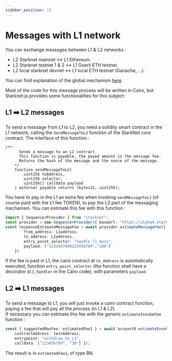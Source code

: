 ```yaml
---
sidebar_position: 13
---
```


# Messages with L1 network

You can exchange messages between L1 & L2 networks :

- L2 Starknet mainnet ↔️ L1 Ethereum.
- L2 Starknet testnet 1 & 2 ↔️ L1 Goerli ETH testnet.
- L2 local starknet devnet ↔️ L1 local ETH testnet (Ganache, ...).

You can find explanation of the global mechanism [here](https://docs.starknet.io/documentation/architecture_and_concepts/L1-L2_Communication/messaging-mechanism/).

Most of the code for this message process will be written in Cairo, but Starknet.js provides some functionalities for this subject.

## L1 ➡️ L2 messages

To send a message from L1 to L2, you need a solidity smart contract in the L1 network, calling the `SendMessageToL2` function of the StarkNet core contract. The interface of this function :

```solidity
/**
      Sends a message to an L2 contract.
      This function is payable, the payed amount is the message fee.
      Returns the hash of the message and the nonce of the message.
    */
    function sendMessageToL2(
        uint256 toAddress,
        uint256 selector,
        uint256[] calldata payload
    ) external payable returns (bytes32, uint256);

```

You have to pay in the L1 an extra fee when invoking `sendMessageToL2` (of course paid with the L1 fee TOKEN), to pay the L2 part of the messaging mechanism. You can estimate this fee with this function :

```typescript
import { SequencerProvider } from "starknet";
const provider = new SequencerProvider({ baseUrl: "https://alpha4.starknet.io" }); // for testnet 1
const responseEstimateMessageFee = await provider.estimateMessageFee({
        from_address: L1address,
        to_address: L2address,
        entry_point_selector: "handle_l1_mess",
        payload: ["1234567890123456789","200"]
    })
```

If the fee is paid in L1, the cairo contract at `to_Address` is automatically executed, function `entry_point_selector` (the function shall have a decorator `@l1_handler` in the Cairo code), with parameters `payload`.

## L2 ➡️ L1 messages

To send a message to L1, you will just invoke a cairo contract function, paying a fee that will pay all the process (in L1 & L2).  
If necessary you can estimate this fee with the generic `estimateInvokeFee` function :

```typescript
const { suggestedMaxFee: estimatedFee1 } = await account0.estimateInvokeFee({
	contractAddress: testAddress,
	entrypoint: "withdraw_to_L1",
	calldata: ["123456789", "30"] });
```

The result is in `estimatedFee1`, of type BN.
